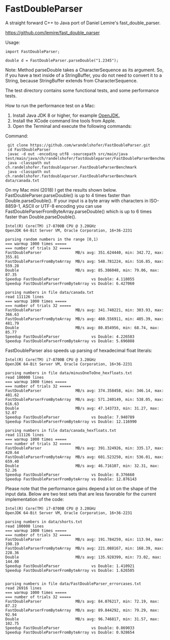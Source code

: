 # FastDoubleParser

A straight forward C++ to Java port of Daniel Lemire's fast_double_parser.

https://github.com/lemire/fast_double_parser

Usage:

    import FastDoubleParser;

    double d = FastDoubleParser.parseDouble("1.2345");

Note: Method parseDouble takes a CharacterSequence as its argument. So, if you have a text inside of a StringBuffer, you
do not need to convert it to a String, because StringBuffer extends from CharacterSequence.

The test directory contains some functional tests, and some performance tests.

How to run the performance test on a Mac:

1. Install Java JDK 8 or higher, for example [OpenJDK.](https://jdk.java.net/16/)
2. Install the XCode command line tools from Apple.
3. Open the Terminal and execute the following commands: 


Command:

     git clone https://github.com/wrandelshofer/FastDoubleParser.git
     cd FastDoubleParser 
     javac -d out -encoding utf8 -sourcepath src/main/java test/main/java/ch/randelshofer/fastdoubleparser/FastDoubleParserBenchmark.java 
     java -classpath out ch.randelshofer.fastdoubleparser.FastDoubleParserBenchmark 
     java -classpath out ch.randelshofer.fastdoubleparser.FastDoubleParserBenchmark data/canada.txt

On my Mac mini (2018) I get the results shown below. FastDoubleParser.parseDouble() is up to 4 times faster than
Double.parseDouble(). If your input is a byte array with characters in ISO-8859-1, ASCII or UTF-8 encoding you can use
FastDoubleParserFromByteArray.parseDouble() which is up to 6 times faster than Double.parseDouble().

    Intel(R) Core(TM) i7-8700B CPU @ 3.20GHz
    OpenJDK 64-Bit Server VM, Oracle Corporation, 16+36-2231

    parsing random numbers in the range [0,1)
    === warmup 1000 times =====
    === number of trials 32 =====
    FastDoubleParser               MB/s avg: 351.624440, min: 342.72, max: 355.81
    FastDoubleParserFromByteArray  MB/s avg: 548.781224, min: 516.85, max: 559.28
    Double                         MB/s avg: 85.386048, min: 79.06, max: 87.35
    Speedup FastDoubleParser              vs Double: 4.118055
    Speedup FastDoubleParserFromByteArray vs Double: 6.427060

    parsing numbers in file data/canada.txt
    read 111126 lines
    === warmup 1000 times =====
    === number of trials 32 =====
    FastDoubleParser               MB/s avg: 341.740221, min: 303.93, max: 366.63
    FastDoubleParserFromByteArray  MB/s avg: 460.556911, min: 405.39, max: 481.79
    Double                         MB/s avg: 80.854956, min: 68.74, max: 85.77
    Speedup FastDoubleParser              vs Double: 4.226583
    Speedup FastDoubleParserFromByteArray vs Double: 5.696088

FastDoubleParser also speeds up parsing of hexadecimal float literals:

    Intel(R) Core(TM) i7-8700B CPU @ 3.20GHz
    OpenJDK 64-Bit Server VM, Oracle Corporation, 16+36-2231

    parsing numbers in file data/minusOneToOne_hexfloats.txt
    read 100000 lines
    === warmup 1000 times =====
    === number of trials 32 =====
    FastDoubleParser               MB/s avg: 374.358458, min: 346.14, max: 401.62
    FastDoubleParserFromByteArray  MB/s avg: 571.240149, min: 538.05, max: 616.63
    Double                         MB/s avg: 47.143733, min: 31.27, max: 52.07
    Speedup FastDoubleParser              vs Double: 7.940789
    Speedup FastDoubleParserFromByteArray vs Double: 12.116990

    parsing numbers in file data/canada_hexfloats.txt
    read 111126 lines
    === warmup 1000 times =====
    === number of trials 32 =====
    FastDoubleParser               MB/s avg: 391.324926, min: 335.17, max: 420.64
    FastDoubleParserFromByteArray  MB/s avg: 601.523250, min: 536.01, max: 659.40
    Double                         MB/s avg: 46.716107, min: 32.31, max: 52.26
    Speedup FastDoubleParser              vs Double: 8.376660
    Speedup FastDoubleParserFromByteArray vs Double: 12.876143

Please note that the performance gains depend a lot on the shape of the input
data. Below are two test sets that are less favorable for the current implementation
of the code:

    Intel(R) Core(TM) i7-8700B CPU @ 3.20GHz
    OpenJDK 64-Bit Server VM, Oracle Corporation, 16+36-2231

    parsing numbers in data/shorts.txt
    read 100000 lines
    === warmup 1000 times =====
    === number of trials 32 =====
    FastDoubleParser               MB/s avg: 191.784259, min: 113.94, max: 198.19
    FastDoubleParserFromByteArray  MB/s avg: 221.088167, min: 168.39, max: 228.36
    Double                         MB/s avg: 135.928399, min: 73.02, max: 144.00
    Speedup FastDoubleParser              vs Double: 1.410921
    Speedup FastDoubleParserFromByteArray vs Double: 1.626505


    parsing numbers in file data/FastDoubleParser_errorcases.txt
    read 26916 lines
    === warmup 1000 times =====
    === number of trials 32 =====
    FastDoubleParser               MB/s avg: 84.076217, min: 72.19, max: 87.22
    FastDoubleParserFromByteArray  MB/s avg: 89.844292, min: 79.29, max: 92.94
    Double                         MB/s avg: 96.746817, min: 31.57, max: 102.75
    Speedup FastDoubleParser              vs Double: 0.869033
    Speedup FastDoubleParserFromByteArray vs Double: 0.928654
